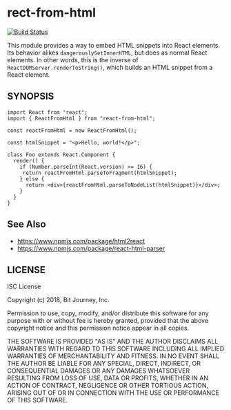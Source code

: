 # rect-from-html

[![Build Status](https://travis-ci.org/bitjourney/react-from-html.svg?branch=master)](https://travis-ci.org/bitjourney/react-from-html)

This module provides a way to embed HTML snippets into React elements.
Its behavior alikes `dangerouslySetInnerHTML`, but does as normal React elements.
In other words, this is the inverse of `ReactDOMServer.renderToString()`, which
builds an HTML snippet from a React element.

## SYNOPSIS

```tsx
import React from "react";
import { ReactFromHtml } from "react-from-html";

const reactFromHtml = new ReactFromHtml();

const htmlSnippet = "<p>Hello, world!</p>";

class Foo extends React.Component {
  render() {
    if (Number.parseInt(React.version) >= 16) {
     return reactFromHtml.parseToFragment(htmlSnippet);
    } else {
      return <div>{reactFromHtml.parseToNodeList(htmlSnippet)}</div>;
    }
  }
}
```

## See Also

* https://www.npmjs.com/package/html2react
* https://www.npmjs.com/package/react-html-parser

## LICENSE

ISC License

Copyright (c) 2018, Bit Journey, Inc.

Permission to use, copy, modify, and/or distribute this software for any
purpose with or without fee is hereby granted, provided that the above
copyright notice and this permission notice appear in all copies.

THE SOFTWARE IS PROVIDED "AS IS" AND THE AUTHOR DISCLAIMS ALL WARRANTIES
WITH REGARD TO THIS SOFTWARE INCLUDING ALL IMPLIED WARRANTIES OF
MERCHANTABILITY AND FITNESS. IN NO EVENT SHALL THE AUTHOR BE LIABLE FOR
ANY SPECIAL, DIRECT, INDIRECT, OR CONSEQUENTIAL DAMAGES OR ANY DAMAGES
WHATSOEVER RESULTING FROM LOSS OF USE, DATA OR PROFITS, WHETHER IN AN
ACTION OF CONTRACT, NEGLIGENCE OR OTHER TORTIOUS ACTION, ARISING OUT OF
OR IN CONNECTION WITH THE USE OR PERFORMANCE OF THIS SOFTWARE.
